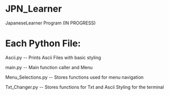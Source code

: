 # JPN_Learner
JapaneseLearner Program (IN PROGRESS)

# Each Python File:
Ascii.py -- Prints Ascii Files with basic styling

main.py -- Main function caller and Menu

Menu_Selections.py -- Stores functions used for menu navigation

Txt_Changer.py -- Stores functions for Txt and Ascii Styling for the terminal
